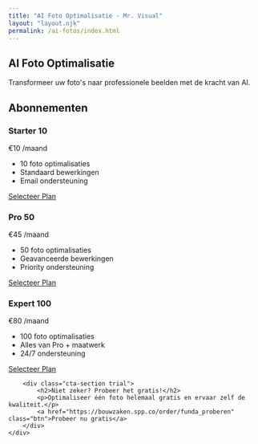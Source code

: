 ```yaml
---
title: "AI Foto Optimalisatie - Mr. Visual"
layout: "layout.njk"
permalink: /ai-fotos/index.html
---
```


<section class="hero" style="background-image: url('/images/Funda foto product.jpeg');">
    <div class="hero-content">
        <h1>AI Foto Optimalisatie</h1>
        <p>Transformeer uw foto's naar professionele beelden met de kracht van AI.</p>
    </div>
</section>

<section class="page-content">
    <div class="container">
        <h2>Abonnementen</h2>
        <div class="subscriptions-grid">
            <div class="subscription-card">
                <h3>Starter 10</h3>
                <p class="price">€10 <span>/maand</span></p>
                <ul>
                    <li>10 foto optimalisaties</li>
                    <li>Standaard bewerkingen</li>
                    <li>Email ondersteuning</li>
                </ul>
                <a href="https://bouwzaken.spp.co/order/makelaar" class="btn">Selecteer Plan</a>
            </div>
            <div class="subscription-card popular">
                <h3>Pro 50</h3>
                <p class="price">€45 <span>/maand</span></p>
                <ul>
                    <li>50 foto optimalisaties</li>
                    <li>Geavanceerde bewerkingen</li>
                    <li>Priority ondersteuning</li>
                </ul>
                <a href="https://bouwzaken.spp.co/order/makelaar" class="btn">Selecteer Plan</a>
            </div>
            <div class="subscription-card">
                <h3>Expert 100</h3>
                <p class="price">€80 <span>/maand</span></p>
                <ul>
                    <li>100 foto optimalisaties</li>
                    <li>Alles van Pro + maatwerk</li>
                    <li>24/7 ondersteuning</li>
                </ul>
                <a href="https://bouwzaken.spp.co/order/makelaar" class="btn">Selecteer Plan</a>
            </div>
        </div>

        <div class="cta-section trial">
            <h2>Niet zeker? Probeer het gratis!</h2>
            <p>Optimaliseer één foto helemaal gratis en ervaar zelf de kwaliteit.</p>
            <a href="https://bouwzaken.spp.co/order/funda_proberen" class="btn">Probeer nu gratis</a>
        </div>
    </div>
</section>
